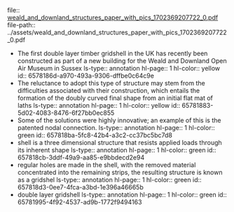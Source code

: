 file:: [weald_and_downland_structures_paper_with_pics_1702369207722_0.pdf](../assets/weald_and_downland_structures_paper_with_pics_1702369207722_0.pdf)
file-path:: ../assets/weald_and_downland_structures_paper_with_pics_1702369207722_0.pdf

- The first double layer timber gridshell in the UK has recently been constructed as part of a new building for the Weald and Downland Open Air Museum in Sussex
  ls-type:: annotation
  hl-page:: 1
  hl-color:: yellow
  id:: 6578186d-a970-493a-9306-dffbe0c64c9e
- The reluctance to adopt this type of structure may stem from the difficulties associated with their construction, which entails the formation of the doubly curved final shape from an initial flat mat of laths
  ls-type:: annotation
  hl-page:: 1
  hl-color:: yellow
  id:: 65781883-5d02-4083-8476-6f27bb0ec855
- Some of the solutions were highly innovative; an example of this is the patented nodal connection.
  ls-type:: annotation
  hl-page:: 1
  hl-color:: green
  id:: 657818ba-5fc8-42b4-a3c2-cc37bc5bc7d8
- shell is a three dimensional structure that resists applied loads through its inherent shape
  ls-type:: annotation
  hl-page:: 1
  hl-color:: green
  id:: 657818cb-3ddf-49a9-aa85-e9bbdecd2e94
- regular holes are made in the shell, with the removed material concentrated into the remaining strips, the resulting structure is known as a gridshel
  ls-type:: annotation
  hl-page:: 1
  hl-color:: green
  id:: 657818d3-0ee7-4fca-a3bd-1e396a46665b
- double layer gridshell
  ls-type:: annotation
  hl-page:: 1
  hl-color:: green
  id:: 65781995-4f92-4537-ad9b-1772f9494163